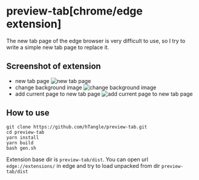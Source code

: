 # preview-tab[chrome/edge extension]
The new tab page of the edge browser is very difficult to use, 
so I try to write a simple new tab page to replace it.
## Screenshot of extension
* new tab page
  ![new tab page](https://image.ahsup.top/20221126200053.png)
* change background image
  ![change background image](https://image.ahsup.top/20221126200130.png)
* add current page to new tab page
  ![add current page to new tab page](https://image.ahsup.top/20221126200224.png)

## How to use
```shell
git clone https://github.com/hTangle/preview-tab.git
cd preview-tab
yarn install
yarn build
bash gen.sh
```
Extension base dir is `preview-tab/dist`.
You can open url `edge://extensions/` in edge and try to load unpacked from dir `preview-tab/dist`